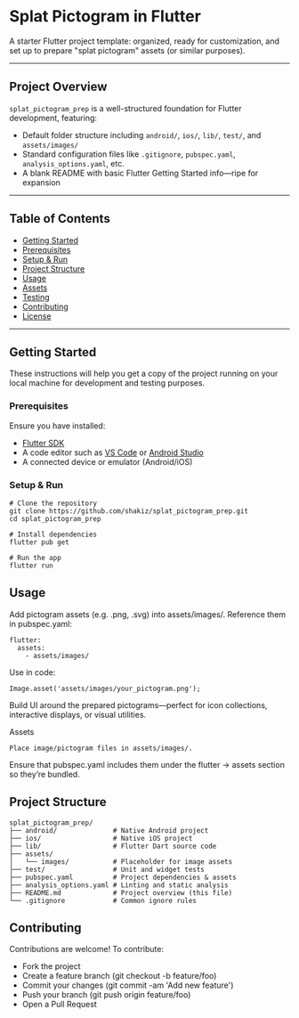 # Splat Pictogram in Flutter

A starter Flutter project template: organized, ready for customization, and set up to prepare "splat pictogram" assets (or similar purposes).

---

## Project Overview

`splat_pictogram_prep` is a well-structured foundation for Flutter development, featuring:
- Default folder structure including `android/`, `ios/`, `lib/`, `test/`, and `assets/images/`
- Standard configuration files like `.gitignore`, `pubspec.yaml`, `analysis_options.yaml`, etc.
- A blank README with basic Flutter Getting Started info—ripe for expansion

---

## Table of Contents

- [Getting Started](#getting-started)  
- [Prerequisites](#prerequisites)  
- [Setup & Run](#setup--run)  
- [Project Structure](#project-structure)  
- [Usage](#usage)  
- [Assets](#assets)  
- [Testing](#testing)  
- [Contributing](#contributing)  
- [License](#license)

---

## Getting Started

These instructions will help you get a copy of the project running on your local machine for development and testing purposes.

### Prerequisites

Ensure you have installed:
- [Flutter SDK](https://flutter.dev/docs/get-started/install)  
- A code editor such as [VS Code](https://code.visualstudio.com/) or [Android Studio](https://developer.android.com/studio)  
- A connected device or emulator (Android/iOS)

### Setup & Run

```
# Clone the repository
git clone https://github.com/shakiz/splat_pictogram_prep.git
cd splat_pictogram_prep

# Install dependencies
flutter pub get

# Run the app
flutter run
```

## Usage
Add pictogram assets (e.g. .png, .svg) into assets/images/.
Reference them in pubspec.yaml:
```
flutter:
  assets:
    - assets/images/
```

Use in code:
```
Image.asset('assets/images/your_pictogram.png');
```
Build UI around the prepared pictograms—perfect for icon collections, interactive displays, or visual utilities.

Assets
```
Place image/pictogram files in assets/images/.
```
Ensure that pubspec.yaml includes them under the flutter → assets section so they’re bundled.

## Project Structure
```
splat_pictogram_prep/
├── android/              # Native Android project
├── ios/                  # Native iOS project
├── lib/                  # Flutter Dart source code
├── assets/
│   └── images/           # Placeholder for image assets
├── test/                 # Unit and widget tests
├── pubspec.yaml          # Project dependencies & assets
├── analysis_options.yaml # Linting and static analysis
├── README.md             # Project overview (this file)
└── .gitignore            # Common ignore rules
```

## Contributing
Contributions are welcome! To contribute:

- Fork the project
- Create a feature branch (git checkout -b feature/foo)
- Commit your changes (git commit -am 'Add new feature')
- Push your branch (git push origin feature/foo)
- Open a Pull Request


